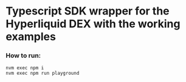 # Typescript SDK wrapper for the Hyperliquid DEX with the working examples

### How to run:
```
nvm exec npm i
nvm exec npm run playground
```

